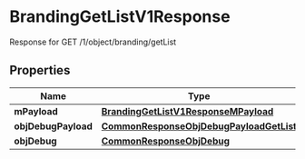 

# BrandingGetListV1Response

Response for GET /1/object/branding/getList

## Properties

| Name | Type | Description | Notes |
|------------ | ------------- | ------------- | -------------|
|**mPayload** | [**BrandingGetListV1ResponseMPayload**](BrandingGetListV1ResponseMPayload.md) |  |  |
|**objDebugPayload** | [**CommonResponseObjDebugPayloadGetList**](CommonResponseObjDebugPayloadGetList.md) |  |  [optional] |
|**objDebug** | [**CommonResponseObjDebug**](CommonResponseObjDebug.md) |  |  [optional] |



